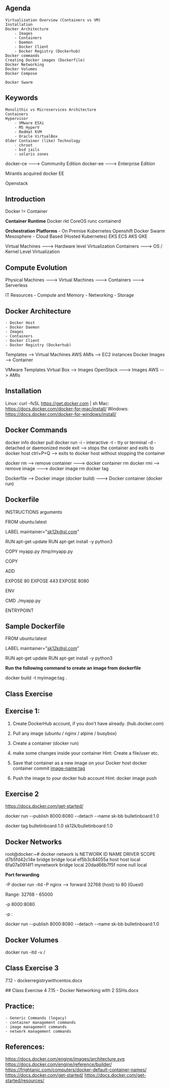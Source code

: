 

## Agenda

    Virtualization Overview (Containers vs VM)
    Installation
    Docker Architecture
        - Images
        - Containers
        - Daemon
        - Docker Client
        - Docker Registry (Dockerhub)
    Docker commands
    Creating Docker images (Dockerfile)
    Docker Networking
    Docker Volumes
    Docker Compose

    Docker Swarm


## Keywords
    Monolithic vs Microservices Architecture
    Containers
    Hypervisor
        - VMware ESXi
        - MS HyperV 
        - RedHat KVM
        - Oracle VirtualBox
    Older Container (like) Technology
        - chroot
        - bsd jails
        - solaris zones

docker-ce   ---> Community Edition
docker-ee   ---> Enterprise Edition

Mirantis acquired docker EE

Openstack


## Introduction

Docker != Container

**Container Runtime**
    Docker
    rkt
    CoreOS
    runc
    containerd

**Orchestration Platforms**
    - On Premise
        Kubernetes
        Openshift
        Docker Swarm
        Mesosphere
    - Cloud Based (Hosted Kubernetes)
        EKS
        ECS
        AKS
        GKE

Virtual Machines    ---> Hardware level Virtualization
Containers          ---> OS / Kernel Level Virtualization

## Compute Evolution

Physical Machines ---> Virtual Machines ---> Containers ---> Serverless

IT Resources
    - Compute and Memory
    - Networking
    - Storage

## Docker Architecture
    - Docker Host
    - Docker Daemon
    - Images
    - Containers
    - Docker Client
    - Docker Registry (Dockerhub)
        

Templates --> Virtual Machines 
AWS AMIs --> EC2 instances
Docker Images --> Container


VMware Templates
Virtual Box --> Images
OpenStack ---> Images
AWS --> AMIs


## Installation

Linux:
curl -fsSL https://get.docker.com | sh
Mac:
https://docs.docker.com/docker-for-mac/install/
Windows:
https://docs.docker.com/docker-for-windows/install/


## Docker Commands
docker info
docker pull
docker run
        -i - interactive
        -t - tty or terminal
        -d - detached or daemonized mode
exit --> stops the container and exits to docker host
ctrl+P+Q --> exits to docker host without stopping the container

docker rm  --> remove container ---> docker container rm
docker rmi --> remove image ---> docker image rm
docker tag


Dockerfile --> Docker image (docker build) ---> Docker container (docker run)

## Dockerfile

INSTRUCTIONS arguments

FROM ubuntu:latest

LABEL maintainer="sk12k@sl.com"

RUN apt-get update
RUN apt-get install -y python3

COPY myapp.py /tmp/myapp.py

COPY <source> <destination>

ADD <source> <destination> 

EXPOSE 80
EXPOSE 443
EXPOSE 8080

ENV

CMD ./myapp.py

ENTRYPOINT

## Sample Dockerfile

FROM ubuntu:latest

LABEL maintainer="sk12k@sl.com"

RUN apt-get update
RUN apt-get install -y python3

**Run the following command to create an image from dockerfile**

docker build -t myimage:tag .


## Class Exercise

## Exercise 1:

1. Create DockerHub account, if you don't have already. (hub.docker.com)

2. Pull any image (ubuntu / nginx / alpine / busybox)

3. Create a container (docker run)

4. make some changes inside your container
Hint: Create a file/user etc.

5. Save that container as a new image on your Docker host
docker container commit <container-id> <image-name:tag>

6. Push the image to your docker hub account
Hint: docker image push


## Exercise 2

https://docs.docker.com/get-started/


docker run --publish 8000:8080 --detach --name sk-bb bulletinboard:1.0


docker tag bulletinboard:1.0 sk12k/bulletinboard:1.0


## Docker Networks

root@docker:~# docker network ls
NETWORK ID          NAME                DRIVER              SCOPE
d7b5fd42c14e        bridge              bridge              local
ef5b3c84055a        host                host                local
6fa07a0914f1        mynetwork           bridge              local
20dad66b7f5f        none                null                local


**Port forwarding**

-P 
docker run -itd -P nginx --> forward 32768 (host) to 80 (Guest)

Range: 32768 - 65000


-p 8000:8080

-p <portonhost>:<portoncontainer>

docker run --publish 8000:8080 --detach --name sk-bb bulletinboard:1.0

## Docker Volumes

docker run -itd -v <pathonhost>/<pathonguest> <image-name>


## Class Exercise 3
7.12 - dockerregistrywithcentos.docx

## Class Exercise 4
7.15 - Docker Networking with 2 SSHs.docx













## Practice:
    - Generic Commands (legacy)
    - container management commands
    - image management commands
    - network management commands





## References:
https://docs.docker.com/engine/images/architecture.svg
https://docs.docker.com/engine/reference/builder/
https://frightanic.com/computers/docker-default-container-names/
https://docs.docker.com/get-started/
https://docs.docker.com/get-started/resources/

